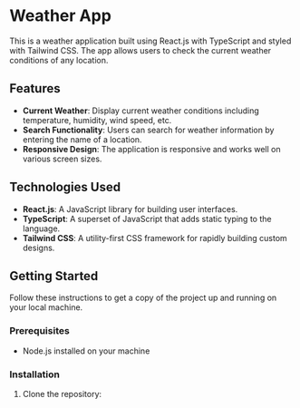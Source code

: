 # Weather App

This is a weather application built using React.js with TypeScript and styled with Tailwind CSS. The app allows users to check the current weather conditions of any location.

## Features

- **Current Weather**: Display current weather conditions including temperature, humidity, wind speed, etc.
- **Search Functionality**: Users can search for weather information by entering the name of a location.
- **Responsive Design**: The application is responsive and works well on various screen sizes.

## Technologies Used

- **React.js**: A JavaScript library for building user interfaces.
- **TypeScript**: A superset of JavaScript that adds static typing to the language.
- **Tailwind CSS**: A utility-first CSS framework for rapidly building custom designs.

## Getting Started

Follow these instructions to get a copy of the project up and running on your local machine.

### Prerequisites

- Node.js installed on your machine

### Installation

1. Clone the repository:

